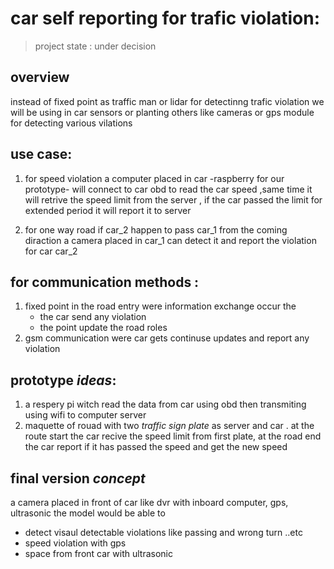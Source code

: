 # car self reporting for trafic violation:

> project state : under decision

## overview
instead of fixed point as traffic man or lidar for detectinng trafic violation we will be using in car sensors or planting others like cameras or gps module for detecting various vilations

## use case:
1. for speed violation a computer placed in car -raspberry for our prototype- will connect to car obd to read the car speed  ,same time it will retrive the speed limit from the server , if the car passed the limit for extended period it will report it to server

2. for one way road if car_2 happen to pass car_1 from the coming diraction a camera 
placed in car_1 can detect it and report the violation for car car_2

## for communication methods :
1. fixed point in the road entry were information exchange occur the 
	* the car send any violation 
	* the point update the road roles
2. gsm communication were car gets continuse updates and report any violation


## prototype _ideas_:
1. a respery pi witch read the data from car using obd then transmiting using wifi to computer server
2. maquette of rouad with two _traffic sign plate_ as server and car . at the route start the car recive the speed limit from first plate,
at the road end the car report if it has passed the speed and get the new speed

## final version _concept_
a camera placed in front of car like dvr with inboard computer, gps, ultrasonic 
the model would be able to 
* detect visaul detectable violations like passing and wrong turn ..etc
* speed violation with gps 
* space from front car with ultrasonic 
